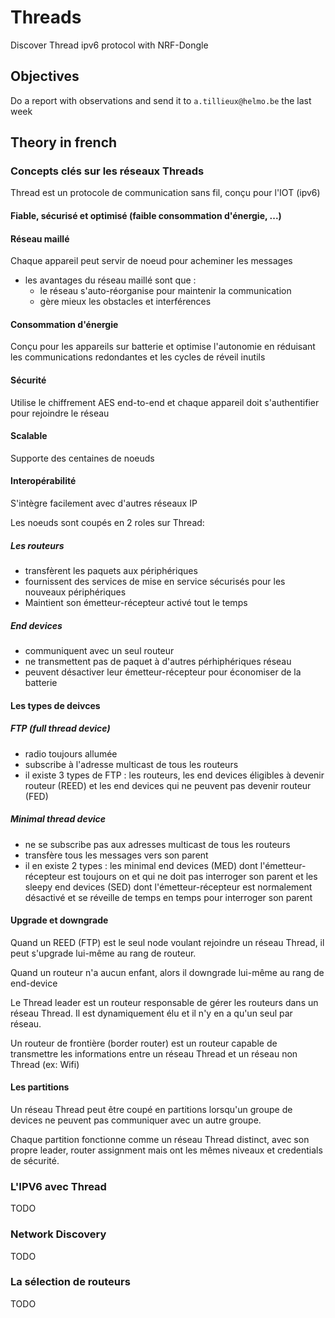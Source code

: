 # Threads
Discover Thread ipv6 protocol with NRF-Dongle

## Objectives 

Do a report with observations and send it to `a.tillieux@helmo.be` the last week

## Theory in french

### Concepts clés sur les réseaux Threads

Thread est un protocole de communication sans fil, conçu pour l'IOT (ipv6)

#### Fiable, sécurisé et optimisé (faible consommation d'énergie, ...)
  
#### Réseau maillé

Chaque appareil peut servir de noeud pour acheminer les messages
* les avantages du réseau maillé sont que :
  - le réseau s'auto-réorganise pour maintenir la communication
  - gère mieux les obstacles et interférences
 
#### Consommation d'énergie 

Conçu pour les appareils sur batterie et optimise l'autonomie en réduisant les communications redondantes et les cycles de réveil inutils

#### Sécurité

Utilise le chiffrement AES end-to-end et chaque appareil doit s'authentifier pour rejoindre le réseau

#### Scalable 

Supporte des centaines de noeuds 

#### Interopérabilité

S'intègre facilement avec d'autres réseaux IP

Les noeuds sont coupés en 2 roles sur Thread:

##### Les routeurs 

* transfèrent les paquets aux périphériques
* fournissent des services de mise en service sécurisés pour les nouveaux périphériques
* Maintient son émetteur-récepteur activé tout le temps

##### End devices

* communiquent avec un seul routeur
* ne transmettent pas de paquet à d'autres pérhiphériques réseau
* peuvent désactiver leur émetteur-récepteur pour économiser de la batterie

#### Les types de deivces

##### FTP (full thread device)

* radio toujours allumée
* subscribe à l'adresse multicast de tous les routeurs
* il existe 3 types de FTP : les routeurs, les end devices éligibles à devenir routeur (REED) et les end devices qui ne peuvent pas devenir routeur (FED)

##### Minimal thread device

* ne se subscribe pas aux adresses multicast de tous les routeurs
* transfère tous les messages vers son parent
* il en existe 2 types : les minimal end devices (MED) dont l'émetteur-récepteur est toujours on et qui ne doit pas interroger son parent et les sleepy end devices (SED) dont l'émetteur-récepteur est normalement désactivé et se réveille de temps en temps pour interroger son parent

#### Upgrade et downgrade

Quand un REED (FTP) est le seul node voulant rejoindre un réseau Thread, il peut s'upgrade lui-même au rang de routeur.

Quand un routeur n'a aucun enfant, alors il downgrade lui-même au rang de end-device

Le Thread leader est un routeur responsable de gérer les routeurs dans un réseau Thread. Il est dynamiquement élu et il n'y en a qu'un seul par réseau.

Un routeur de frontière (border router) est un routeur capable de transmettre les informations entre un réseau Thread et un réseau non Thread (ex: Wifi)

#### Les partitions

Un réseau Thread peut être coupé en partitions lorsqu'un groupe de devices ne peuvent pas communiquer avec un autre groupe.

Chaque partition fonctionne comme un réseau Thread distinct, avec son propre leader, router assignment mais ont les mêmes niveaux et credentials de sécurité.


### L'IPV6 avec Thread

TODO

### Network Discovery

TODO

### La sélection de routeurs

TODO
